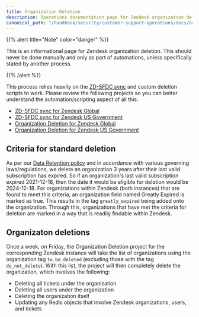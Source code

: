 ```yaml
---
title: Organization Deletion
description: Operations documentation page for Zendesk organization deletion
canonical_path: "/handbook/security/customer-support-operations/docs/org-deletion"
---
```


{{% alert title="Note" color="danger" %}}

This is an informational page for Zendesk organization deletion. This should never be done manually and only as part of automations, unless specifically stated by another process.

{{% /alert %}}

This process relies heavily on the [ZD-SFDC sync](./zd-sfdc-sync) and custom deletion scripts to work. Please review the following projects so you can better understand the automation/scripting aspect of all this:

- [ZD-SFDC sync for Zendesk Global](https://gitlab.com/gitlab-support-readiness/zendesk-global/zendesk-salesforce-sync)
- [ZD-SFDC sync for Zendesk US Government](https://gitlab.com/gitlab-support-readiness/zendesk-us-government/zendesk-salesforce-sync)
- [Organization Deletion for Zendesk Global](https://gitlab.com/gitlab-support-readiness/zendesk-global/organizations/deletion)
- [Organization Deletion for Zendesk US Government](https://gitlab.com/gitlab-support-readiness/zendesk-us-government/organizations/deletion)

## Criteria for standard deletion

As per our [Data Retention policy](https://about.gitlab.com/privacy/#data-retention) and in accordance with various governing laws/regulations, we delete an organization 3 years after their last valid subscription has expired. So if an organization's last valid subscription expired 2021-12-18, then the date it would be eligible for deletion would be 2024-12-18. For organizations within Zendesk (both instances) that are found to meet this criteria, an organization field named Greatly Expired is marked as true. This results in the tag `greatly_expired` being added onto the organization. Through this, organizations that have met the criteria for deletion are marked in a way that is readily findable within Zendesk.

## Organizaton deletions

Once a week, on Friday, the Organization Deletion project for the corresponding Zendesk instance will take the list of organizations using the organization tag `to_be_deleted` (excluding those with the tag `do_not_delete`). With this list, the project will then completely delete the organization, which involves the following:

- Deleting all tickets under the organization
- Deleting all users under the organization
- Deleting the organization itself
- Updating any Redis objects that involve Zendesk organizations, users, and tickets
